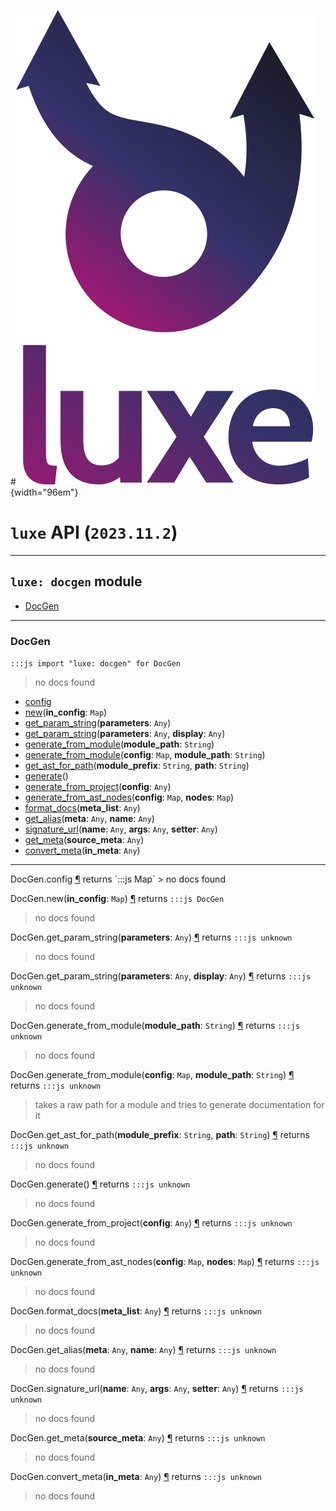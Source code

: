 #![](../../../images/luxe-dark.svg){width="96em"}

# `luxe` API (`2023.11.2`)  


---

## `luxe: docgen` module

- [DocGen](#docgen)   

---

### DocGen
`:::js import "luxe: docgen" for DocGen`
> no docs found

- [config](#DocGen.config)
- [new](#DocGen.new)(**in_config**: `Map`)
- [get_param_string](#DocGen.get_param_string)(**parameters**: `Any`)
- [get_param_string](#DocGen.get_param_string+2)(**parameters**: `Any`, **display**: `Any`)
- [generate_from_module](#DocGen.generate_from_module)(**module_path**: `String`)
- [generate_from_module](#DocGen.generate_from_module+2)(**config**: `Map`, **module_path**: `String`)
- [get_ast_for_path](#DocGen.get_ast_for_path+2)(**module_prefix**: `String`, **path**: `String`)
- [generate](#DocGen.generate)()
- [generate_from_project](#DocGen.generate_from_project)(**config**: `Any`)
- [generate_from_ast_nodes](#DocGen.generate_from_ast_nodes+2)(**config**: `Map`, **nodes**: `Map`)
- [format_docs](#DocGen.format_docs)(**meta_list**: `Any`)
- [get_alias](#DocGen.get_alias+2)(**meta**: `Any`, **name**: `Any`)
- [signature_url](#DocGen.signature_url+3)(**name**: `Any`, **args**: `Any`, **setter**: `Any`)
- [get_meta](#DocGen.get_meta)(**source_meta**: `Any`)
- [convert_meta](#DocGen.convert_meta)(**in_meta**: `Any`)

<hr/>
<endpoint module="luxe: docgen" class="DocGen" signature="config"></endpoint>
<signature id="DocGen.config">DocGen.config
<a class="headerlink" href="#DocGen.config" title="Permanent link">¶</a></signature>
<span class='api_ret'>returns</span> `:::js Map`
> no docs found   

<endpoint module="luxe: docgen" class="DocGen" signature="new(in_config : Map)"></endpoint>
<signature id="DocGen.new">DocGen.new(**in_config**: `Map`)
<a class="headerlink" href="#DocGen.new" title="Permanent link">¶</a></signature>
<span class='api_ret'>returns</span> `:::js DocGen`
> no docs found   

<endpoint module="luxe: docgen" class="DocGen" signature="get_param_string(parameters : Any)"></endpoint>
<signature id="DocGen.get_param_string">DocGen.get_param_string(**parameters**: `Any`)
<a class="headerlink" href="#DocGen.get_param_string" title="Permanent link">¶</a></signature>
<span class='api_ret'>returns</span> `:::js unknown`
> no docs found   

<endpoint module="luxe: docgen" class="DocGen" signature="get_param_string(parameters : Any, display : Any)"></endpoint>
<signature id="DocGen.get_param_string+2">DocGen.get_param_string(**parameters**: `Any`, **display**: `Any`)
<a class="headerlink" href="#DocGen.get_param_string+2" title="Permanent link">¶</a></signature>
<span class='api_ret'>returns</span> `:::js unknown`
> no docs found   

<endpoint module="luxe: docgen" class="DocGen" signature="generate_from_module(module_path : String)"></endpoint>
<signature id="DocGen.generate_from_module">DocGen.generate_from_module(**module_path**: `String`)
<a class="headerlink" href="#DocGen.generate_from_module" title="Permanent link">¶</a></signature>
<span class='api_ret'>returns</span> `:::js unknown`
> no docs found   

<endpoint module="luxe: docgen" class="DocGen" signature="generate_from_module(config : Map, module_path : String)"></endpoint>
<signature id="DocGen.generate_from_module+2">DocGen.generate_from_module(**config**: `Map`, **module_path**: `String`)
<a class="headerlink" href="#DocGen.generate_from_module+2" title="Permanent link">¶</a></signature>
<span class='api_ret'>returns</span> `:::js unknown`
> takes a raw path for a module and tries to generate documentation for it   

<endpoint module="luxe: docgen" class="DocGen" signature="get_ast_for_path(module_prefix : String, path : String)"></endpoint>
<signature id="DocGen.get_ast_for_path+2">DocGen.get_ast_for_path(**module_prefix**: `String`, **path**: `String`)
<a class="headerlink" href="#DocGen.get_ast_for_path+2" title="Permanent link">¶</a></signature>
<span class='api_ret'>returns</span> `:::js unknown`
> no docs found   

<endpoint module="luxe: docgen" class="DocGen" signature="generate()"></endpoint>
<signature id="DocGen.generate">DocGen.generate()
<a class="headerlink" href="#DocGen.generate" title="Permanent link">¶</a></signature>
<span class='api_ret'>returns</span> `:::js unknown`
> no docs found   

<endpoint module="luxe: docgen" class="DocGen" signature="generate_from_project(config : Any)"></endpoint>
<signature id="DocGen.generate_from_project">DocGen.generate_from_project(**config**: `Any`)
<a class="headerlink" href="#DocGen.generate_from_project" title="Permanent link">¶</a></signature>
<span class='api_ret'>returns</span> `:::js unknown`
> no docs found   

<endpoint module="luxe: docgen" class="DocGen" signature="generate_from_ast_nodes(config : Map, nodes : Map)"></endpoint>
<signature id="DocGen.generate_from_ast_nodes+2">DocGen.generate_from_ast_nodes(**config**: `Map`, **nodes**: `Map`)
<a class="headerlink" href="#DocGen.generate_from_ast_nodes+2" title="Permanent link">¶</a></signature>
<span class='api_ret'>returns</span> `:::js unknown`
> no docs found   

<endpoint module="luxe: docgen" class="DocGen" signature="format_docs(meta_list : Any)"></endpoint>
<signature id="DocGen.format_docs">DocGen.format_docs(**meta_list**: `Any`)
<a class="headerlink" href="#DocGen.format_docs" title="Permanent link">¶</a></signature>
<span class='api_ret'>returns</span> `:::js unknown`
> no docs found   

<endpoint module="luxe: docgen" class="DocGen" signature="get_alias(meta : Any, name : Any)"></endpoint>
<signature id="DocGen.get_alias+2">DocGen.get_alias(**meta**: `Any`, **name**: `Any`)
<a class="headerlink" href="#DocGen.get_alias+2" title="Permanent link">¶</a></signature>
<span class='api_ret'>returns</span> `:::js unknown`
> no docs found   

<endpoint module="luxe: docgen" class="DocGen" signature="signature_url(name : Any, args : Any, setter : Any)"></endpoint>
<signature id="DocGen.signature_url+3">DocGen.signature_url(**name**: `Any`, **args**: `Any`, **setter**: `Any`)
<a class="headerlink" href="#DocGen.signature_url+3" title="Permanent link">¶</a></signature>
<span class='api_ret'>returns</span> `:::js unknown`
> no docs found   

<endpoint module="luxe: docgen" class="DocGen" signature="get_meta(source_meta : Any)"></endpoint>
<signature id="DocGen.get_meta">DocGen.get_meta(**source_meta**: `Any`)
<a class="headerlink" href="#DocGen.get_meta" title="Permanent link">¶</a></signature>
<span class='api_ret'>returns</span> `:::js unknown`
> no docs found   

<endpoint module="luxe: docgen" class="DocGen" signature="convert_meta(in_meta : Any)"></endpoint>
<signature id="DocGen.convert_meta">DocGen.convert_meta(**in_meta**: `Any`)
<a class="headerlink" href="#DocGen.convert_meta" title="Permanent link">¶</a></signature>
<span class='api_ret'>returns</span> `:::js unknown`
> no docs found   

